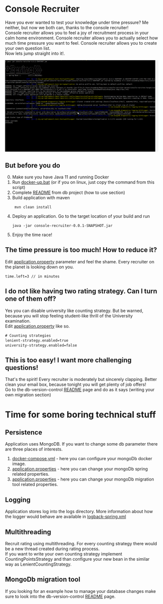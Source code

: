 # Console Recruiter
Have you ever wanted to test your knowledge under time pressure? Me neither, but now we both can, thanks to the console recruiter!  
Console recruiter allows you to feel a joy of recruitment process in your calm home environment. 
Console recruiter allows you to actually select how much time pressure you want to feel. 
Console recruiter allows you to create your own question list.  
<bold>Now lets jump straight into it!</bold>.

<p align="center">
    <img alt="recruitment" src="https://raw.githubusercontent.com/pokemzok/console-recruiter/master/app/images/recruitment.gif" />
</p>  

## But before you do
0. Make sure you have Java 11 and running Docker
1. Run [docker-up.bat](/console-recruiter-app/docker/docker-up.bat) (or if you on linux, just copy the command from this script)
2. Complete [README](/db-version-control) from db project (how to use section)
3. Build application with maven
    ```
     mvn clean install
    ```
4. Deploy an application. Go to the target location of your build and run
    ```
    java -jar console-recruiter-0.0.1-SNAPSHOT.jar
    ```
5. Enjoy the time race!    

## The time pressure is too much! How to reduce it?
Edit [application.property](/app/src/main/resources/application.properties) parameter and feel the shame. Every recruiter on the planet is looking down on you.  
```
time.left=3 // in minutes
```

## I do not like having two rating strategy. Can I turn one of them off?
Yes you can disable university like counting strategy. But be warned, because you will stop feeling student-like thrill of the University examination.  
Edit [application.property](/app/src/main/resources/application.properties) like so. 
```
# Counting strategies
lenient-strategy.enabled=true
university-strategy.enabled=false
``` 
## This is too easy! I want more challenging questions! 
That's the spirit! Every recruiter is moderately but sincerely clapping. Better clean your email box, because tonight you will get plenty of job offers!  
Go to the db-version-control [README](/db-version-control) page and do as it says (writing your own migration section)
 
# Time for some boring technical stuff
## Persistence
Application uses MongoDB. If you want to change some db parameter there are three places of interests.  
1. [docker-compose.yml](/app/docker/docker-compose.yml) - here you can configure your mongoDb docker image.  
2. [application.properties](/app/src/main/resources/application.properties) - here you can change your mongoDb spring related properties.  
3. [application.properties](/db-version-control/src/main/resources/application.properties) - here you can change your mongoDb migration tool related properties.  

## Logging
Application stores log into the logs directory. More information about how the logger would behave are available in [logback-spring.xml](/app/src/main/resources/logback-spring.xml) 

## Multithreading
Recruit rating using multithreading. For every counting strategy there would be a new thread created during rating process.  
If you want to write your own counting strategy implement CountingPointsStrategy and than configure your new bean in the similar way as LenientCountingStrategy.

## MongoDb migration tool
If you looking for an example how to manage your database changes make sure to look into the db-version-control [README](/db-version-control) page.


